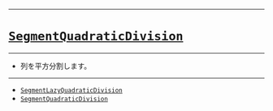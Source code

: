 _____

# [`SegmentQuadraticDivision`](https://github.com/titan-23/Library_py/blob/main/DataStructures/SegmentQuadraticDivision)

_____

- 列を平方分割します。

_____

- [`SegmentLazyQuadraticDivision`](./SegmentLazyQuadraticDivision.md)
- [`SegmentQuadraticDivision`](./SegmentQuadraticDivision.md)
